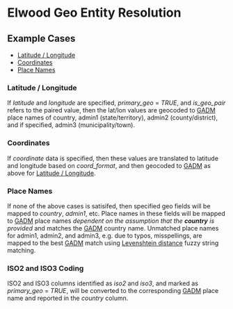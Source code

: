 
# Elwood Geo Entity Resolution

## Example Cases
- [Latitude / Longitude](#latitude-/-longitude)
- [Coordinates](#coordinates)
- [Place Names](#place-names)

### Latitude / Longitude
If *latitude* and *longitude* are specified, *primary_geo* = *TRUE*, and *is_geo_pair*
refers to the paired value, then the lat/lon values are geocoded to [GADM](https://gadm.org/)
place names of country, admin1 (state/territory), admin2 (county/district), and if specified,
admin3 (municipality/town).

### Coordinates
If *coordinate* data is specified, then these values are translated to latitude and
longitude based on *coord_format*, and then geocoded to [GADM](https://gadm.org/) as above
for [Latitude / Longitude](#latitude-/-longitude).

### Place Names
If none of the above cases is satisifed, then specified geo fields
will be mapped to *country*, *admin1*, etc. Place names in these fields will be mapped
to [GADM](https://gadm.org/) place names *dependent on the assumption that the **country** is provided* and matches
the [GADM](https://gadm.org/) country name. Unmatched place names for admin1, admin2, and admin3, e.g. due to typos, misspellings, are mapped
to the best [GADM](https://gadm.org/) match using [Levenshtein distance](https://en.wikipedia.org/wiki/Levenshtein_distance) fuzzy string matching.

### ISO2 and ISO3 Coding
ISO2 and ISO3 columns identified as *iso2* and *iso3*, and marked as *primary_geo* = *TRUE*, will be converted to the corresponding
[GADM](https://gadm.org/) place name and reported in the *country* column.